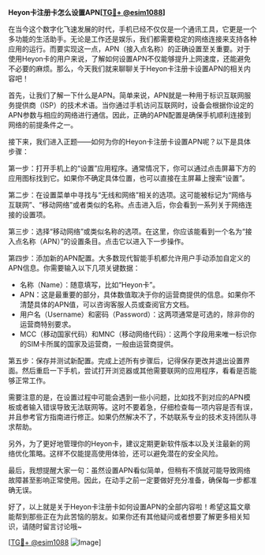 **Heyon卡注册卡怎么设置APN[[TG💪+ @esim1088](https://t.me/s/esim1088)]**

在当今这个数字化飞速发展的时代，手机已经不仅仅是一个通讯工具，它更是一个多功能的生活助手。无论是工作还是娱乐，我们都需要稳定的网络连接来支持各种应用的运行。而要实现这一点，APN（接入点名称）的正确设置至关重要。对于使用Heyon卡的用户来说，了解如何设置APN不仅能够提升上网速度，还能避免不必要的麻烦。那么，今天我们就来聊聊关于Heyon卡注册卡设置APN的相关内容吧！

首先，让我们了解一下什么是APN。简单来说，APN就是一种用于标识互联网服务提供商（ISP）的技术术语。当你通过手机访问互联网时，设备会根据你设定的APN参数与相应的网络进行通信。因此，正确的APN配置是确保手机顺利连接到网络的前提条件之一。

接下来，我们进入正题——如何为你的Heyon卡注册卡设置APN呢？以下是具体步骤：

第一步：打开手机上的“设置”应用程序。通常情况下，你可以通过点击屏幕下方的应用图标找到它。如果你不确定具体位置，也可以直接在主屏幕上搜索“设置”。

第二步：在设置菜单中寻找与“无线和网络”相关的选项。这可能被标记为“网络与互联网”、“移动网络”或者类似的名称。点击进入后，你会看到一系列关于网络连接的设置项。

第三步：选择“移动网络”或类似名称的选项。在这里，你应该能看到一个名为“接入点名称（APN）”的设置条目。点击它以进入下一步操作。

第四步：添加新的APN配置。大多数现代智能手机都允许用户手动添加自定义的APN信息。你需要输入以下几项关键数据：
- 名称（Name）：随意填写，比如“Heyon卡”。
- APN：这是最重要的部分，具体数值取决于你的运营商提供的信息。如果你不清楚具体的APN值，可以咨询客服人员或查阅官方文档。
- 用户名（Username）和密码（Password）：这两项通常是可选的，除非你的运营商特别要求。
- MCC（移动国家代码）和MNC（移动网络代码）：这两个字段用来唯一标识你的SIM卡所属的国家及运营商，一般由运营商提供。

第五步：保存并测试新配置。完成上述所有步骤后，记得保存更改并退出设置界面。然后重启一下手机，尝试打开浏览器或其他需要联网的应用程序，看看是否能够正常工作。

需要注意的是，在设置过程中可能会遇到一些小问题，比如找不到对应的APN模板或者输入错误导致无法联网等。这时不要着急，仔细检查每一项内容是否有误，并且参考官方指南进行修正。如果仍然解决不了，不妨联系专业的技术支持团队寻求帮助。

另外，为了更好地管理你的Heyon卡，建议定期更新软件版本以及关注最新的网络优化策略。这样不仅能提高使用体验，还可以避免潜在的安全风险。

最后，我想提醒大家一句：虽然设置APN看似简单，但稍有不慎就可能导致网络故障甚至影响正常使用。因此，在动手之前一定要做好充分准备，确保每一步都准确无误。

好了，以上就是关于Heyon卡注册卡如何设置APN的全部内容啦！希望这篇文章能帮到那些正在为此苦恼的朋友。如果你还有其他疑问或者想要了解更多相关知识，请随时留言讨论哦~ 

[[TG💪+ @esim1088](https://t.me/s/esim1088) ![Image](https://i.postimg.cc/4NQfJmqS/Snipaste-2025-05-13-00-14-12.png)]